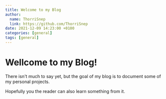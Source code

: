 ```yaml
---
title: Welcome to my Blog
author:
  name: ThorriSnep
  link: https://github.com/ThorriSnep
date: 2021-12-09 14:23:00 +0100
categories: [general]
tags: [general]
---
```


# Wellcome to my Blog!

There isn't much to say yet, but the goal of my blog is to document some of my personal projects.

Hopefully you the reader can also learn something from it.
